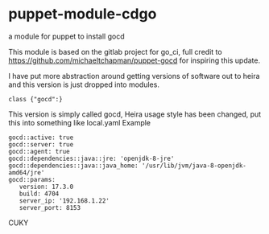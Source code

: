 # puppet-module-cdgo
a module for puppet to install gocd

This module is based on the gitlab project for go_ci,  full credit to https://github.com/michaeltchapman/puppet-gocd for inspiring this update.

I have put more abstraction around getting versions of software out to heira and this version is just dropped into modules. 

```
class {"gocd":}
```
This version is simply called gocd, Heira usage style has been changed, put this into something like local.yaml
Example 
```
gocd::active: true
gocd::server: true
gocd::agent: true
gocd::dependencies::java::jre: 'openjdk-8-jre'
gocd::dependencies::java::java_home: '/usr/lib/jvm/java-8-openjdk-amd64/jre'
gocd::params:
   version: 17.3.0
   build: 4704
   server_ip: '192.168.1.22'
   server_port: 8153

```

CUKY
